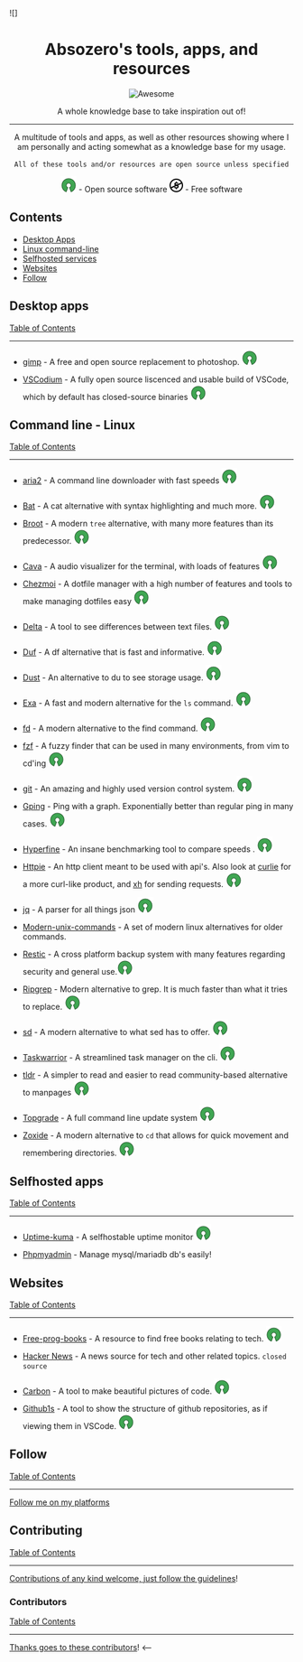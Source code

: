  ![]<div align="center">

<!-- title -->

<!--lint ignore no-dead-urls-->
# Absozero's tools, apps, and resources
![Awesome](https://awesome.re/badge.svg)

[oss]: ./assets/OSS.svg
[free]: ./assets/free.svg
<!-- subtitle -->

A whole knowledge base to take inspiration out of!

---
<!-- image -->

<!-- <a href="" target="_blank" rel="noopener noreferrer">
  <img src="" />
</a> -->

<!-- description -->

A multitude of tools and apps, as well as other resources showing where I am personally and acting somewhat as a knowledge base for my usage.

```
All of these tools and/or resources are open source unless specified
```

![ossoft][oss] - Open source software
![frees][free] - Free software

</div>

<!-- TOC -->

## Contents

- [Desktop Apps](#desktop-apps)
- [Linux command-line](#command-line---linux)
- [Selfhosted services](#selfhosted-apps)
- [Websites](#websites)
- [Follow](#follow)

<!-- CONTENT -->

## Desktop apps
[Table of Contents](#contents)

---

- [gimp](https://gimp.org) - A free and open source replacement to photoshop. ![ossoft][oss]

- [VSCodium](https://vscodium.com/) - A fully open source liscenced and usable build of VSCode, which by default has closed-source binaries ![ossoft][oss]

## Command line - Linux
[Table of Contents](#contents)

---

- [aria2](https://github.com/aria2/aria2) - A command line downloader with fast speeds ![ossoft][oss]

- [Bat](https://github.com/sharkdp/bat) - A cat alternative with syntax highlighting and much more. ![ossoft][oss]

- [Broot](https://github.com/Canop/broot) - A modern `tree` alternative, with many more features than its predecessor. ![ossoft][oss]

- [Cava](https://github.com/karlstav/cava) - A audio visualizer for the terminal, with loads of features ![ossoft][oss]

- [Chezmoi](https://chezmoi.io) - A dotfile manager with a high number of features and tools to make managing dotfiles easy ![ossoft][oss]

- [Delta](https://github.com/dandavison/delta) - A tool to see differences between text files. ![ossoft][oss]

- [Duf](https://github.com/muesli/duf) - A df alternative that is fast and informative. ![ossoft][oss]

- [Dust](https://github.com/bootandy/dust) - An alternative to du to see storage usage. ![ossoft][oss]

- [Exa](https://github.com/ogham/exa) - A fast and modern alternative for the `ls` command. ![ossoft][oss]

- [fd](https://github.com/sharkdp/fd) - A modern alternative to the find command. ![ossoft][oss]

- [fzf](https://github.com/junegunn/fzf) - A fuzzy finder that can be used in many environments, from vim to cd'ing ![ossoft][oss]

- [git](https://git.kernel.org/pub/scm/git/git.git) - An amazing and highly used version control system. ![ossoft][oss]

- [Gping](https://github.com/orf/gping) - Ping with a graph. Exponentially better than regular ping in many cases. ![ossoft][oss]

- [Hyperfine](https://github.com/sharkdp/hyperfine) - An insane benchmarking tool to compare speeds . ![ossoft][oss]

- [Httpie](https://github.com/httpie/httpie) - An http client meant to be used with api's. Also look at [curlie](https://github.com/rs/curlie) for a more curl-like product, and [xh](https://github.com/ducaale/xh) for sending requests. ![ossoft][oss]

- [jq](https://github.com/stedolan/jq) - A parser for all things json ![ossoft][oss]

- [Modern-unix-commands](https://github.com/ibraheemdev/modern-unix) - A set of modern linux alternatives for older commands.

- [Restic](https://restic.net) - A cross platform backup system with many features regarding security and general use.![ossoft][oss]

- [Ripgrep](https://github.com/BurntSushi/ripgrep) - Modern alternative to grep. It is much faster than what it tries to replace. ![ossoft][oss]

- [sd](https://github.com/chmln/sd) - A modern alternative to what sed has to offer. ![ossoft][oss]

- [Taskwarrior](https://github.com/GothenburgBitFactory/taskwarrior) - A streamlined task manager on the cli. ![ossoft][oss]

- [tldr](https://github.com/tldr-pages/tldr) - A simpler to read and easier to read community-based alternative to manpages ![ossoft][oss]

- [Topgrade](https://github.com/r-darwish/topgrade) - A full command line update system ![ossoft][oss]

- [Zoxide](https://github.com/ajeetdsouza/zoxide) - A modern alternative to `cd` that allows for quick movement and remembering directories. ![ossoft][oss]

## Selfhosted apps
[Table of Contents](#contents)

---

- [Uptime-kuma](https://github.com/louislam/uptime-kuma) - A selfhostable uptime monitor ![ossoft][oss]

- [Phpmyadmin](https://www.phpmyadmin.net/) - Manage mysql/mariadb db's easily!

<!-- END CONTENT -->

## Websites
[Table of Contents](#contents)

---

- [Free-prog-books](https://ebookfoundation.github.io/free-programming-books) - A resource to find free books relating to tech. ![ossoft][oss]

- [Hacker News](https://news.ycombinator.com/) - A news source for tech and other related topics. `closed source`

- [Carbon](https://carbon.now.sh/) - A tool to make beautiful pictures of code. ![ossoft][oss]

- [Github1s](https://github1s.com) - A tool to show the structure of github repositories, as if viewing them in VSCode. ![ossoft][oss]

## Follow
[Table of Contents](#contents)

---

[Follow me on my platforms](https://linktr.ee/Absozero)

## Contributing
[Table of Contents](#contents)

---

[Contributions of any kind welcome, just follow the guidelines](contributing.md)!

### Contributors
[Table of Contents](#contents)

---

[Thanks goes to these contributors](https://github.com/absozero/tools-n-apps/graphs/contributors)! <--
